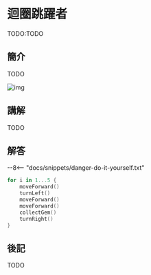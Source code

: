 # 迴圈跳躍者

TODO:TODO

## 簡介

TODO

![img](https://imagedelivery.net/cdkaXPuFls5qlrh3GM4hfA/2232e38d-ed5b-492e-1a59-586172c74a00/public)

## 講解

TODO

## 解答

--8<-- "docs/snippets/danger-do-it-yourself.txt"

```swift linenums="1"
for i in 1...5 {
    moveForward()
    turnLeft()
    moveForward()
    moveForward()
    collectGem()
    turnRight()
} 
```

## 後記

TODO
